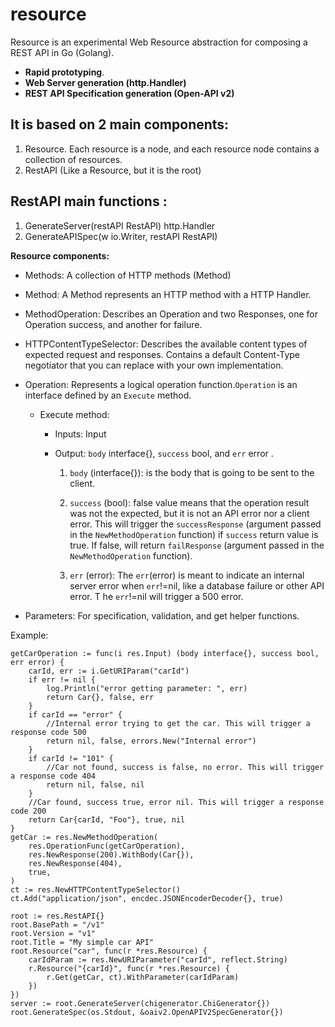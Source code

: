 # resource
Resource is an experimental Web Resource abstraction for composing a REST API in Go (Golang).

- **Rapid prototyping**.
- **Web Server generation (http.Handler)**
- **REST API Specification generation (Open-API v2)**

## It is based on 2 main components:
1. Resource. Each resource is a node, and each resource node contains a collection of resources.
2. RestAPI (Like a Resource, but it is the root) 

## RestAPI main functions :
1. GenerateServer(restAPI RestAPI) http.Handler
2. GenerateAPISpec(w io.Writer, restAPI RestAPI)


**Resource components:**
- Methods: A collection of HTTP methods (Method)
- Method: A Method represents an HTTP method with a HTTP Handler.
- MethodOperation: Describes an Operation and two Responses, one for Operation success, and another for failure.
- HTTPContentTypeSelector: Describes the available content types of expected request and responses. Contains a default Content-Type negotiator that you can replace with your own implementation.
- Operation: Represents a logical operation function.`Operation` is an interface defined by an `Execute` method.

	- Execute method:
		- 	Inputs: Input
		- 	Output: `body` interface{}, `success` bool, and `err` error .
	

			1. `body` (interface{}): is the body that is going to be sent to the client.
			2. `success` (bool):  false value means that the operation result was not the expected, but it is not an API error nor a client error. This will 		trigger the `successResponse` (argument passed in the `NewMethodOperation` function) if `success` return value is true. If false, will return 		`failResponse` (argument passed in the `NewMethodOperation` function).

			3.  `err` (error): The `err`(error) is meant to indicate an internal server error when `err`!=nil, like a database failure or other API error. T		he `err`!=nil will trigger a 500 error.
	
- Parameters: For specification, validation, and get helper functions.

Example:
```
getCarOperation := func(i res.Input) (body interface{}, success bool, err error) {
	carId, err := i.GetURIParam("carId")
	if err != nil {
		log.Println("error getting parameter: ", err)
		return Car{}, false, err
	}
	if carId == "error" {
		//Internal error trying to get the car. This will trigger a response code 500
		return nil, false, errors.New("Internal error")
	}
	if carId != "101" {
		//Car not found, success is false, no error. This will trigger a response code 404
		return nil, false, nil
	}
	//Car found, success true, error nil. This will trigger a response code 200
	return Car{carId, "Foo"}, true, nil
}
getCar := res.NewMethodOperation(
	res.OperationFunc(getCarOperation),
	res.NewResponse(200).WithBody(Car{}),
	res.NewResponse(404),
	true,
)
ct := res.NewHTTPContentTypeSelector()
ct.Add("application/json", encdec.JSONEncoderDecoder{}, true)

root := res.RestAPI{}
root.BasePath = "/v1"
root.Version = "v1"
root.Title = "My simple car API"
root.Resource("car", func(r *res.Resource) {
	carIdParam := res.NewURIParameter("carId", reflect.String)
	r.Resource("{carId}", func(r *res.Resource) {
		r.Get(getCar, ct).WithParameter(carIdParam)
	})
})
server := root.GenerateServer(chigenerator.ChiGenerator{})
root.GenerateSpec(os.Stdout, &oaiv2.OpenAPIV2SpecGenerator{})
```
